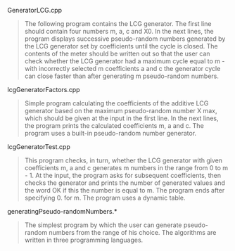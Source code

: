 GeneratorLCG.cpp
>The following program contains the LCG generator. The first line should contain four numbers m, a, c and X0. In the next lines, the program displays successive pseudo-random numbers generated by the LCG generator set by coefficients until the cycle is closed. The contents of the meter should be written out so that the user can check whether the LCG generator had a maximum cycle equal to m - with incorrectly selected m coefficients a and c the generator cycle can close faster than after generating m pseudo-random numbers.

lcgGeneratorFactors.cpp
>Simple program calculating the coefficients of the additive LCG generator based on the maximum pseudo-random number X max, which should be given at the input in the first line. In the next lines, the program prints the calculated coefficients m, a and c. The program uses a built-in pseudo-random number generator.

lcgGeneratorTest.cpp
> This program checks, in turn, whether the LCG generator with given coefficients m, a and c generates m numbers in the range from 0 to m - 1. At the input, the program asks for subsequent coefficients, then checks the generator and prints the number of generated values and the word OK if this the number is equal to m. The program ends after specifying 0. for m. The program uses a dynamic table.

generatingPseudo-randomNumbers.*
> The simplest program by which the user can generate pseudo-random numbers from the range of his choice. The algorithms are written in three programming languages.
